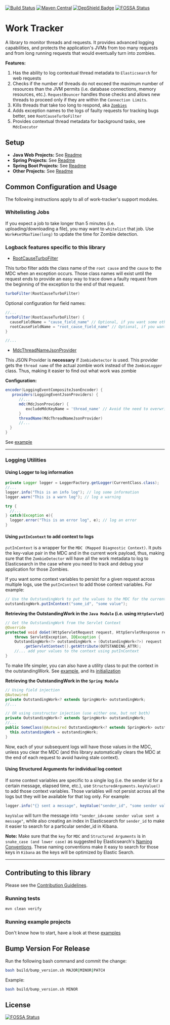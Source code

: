 [![Build Status](https://travis-ci.org/JohnDeere/work-tracker.svg?branch=master)](https://travis-ci.org/JohnDeere/work-tracker)
[![Maven Central](https://maven-badges.herokuapp.com/maven-central/com.deere.isg.work-tracker/work-tracker/badge.svg)](https://maven-badges.herokuapp.com/maven-central/com.deere.isg.work-tracker/work-tracker)
[![DepShield Badge](https://depshield.sonatype.org/badges/JohnDeere/work-tracker/depshield.svg)](https://depshield.github.io)
[![FOSSA Status](https://app.fossa.com/api/projects/git%2Bgithub.com%2Fjones2026%2Fwork-tracker.svg?type=shield)](https://app.fossa.com/projects/git%2Bgithub.com%2Fjones2026%2Fwork-tracker?ref=badge_shield)

# Work Tracker
A library to monitor threads and requests. It provides advanced logging capabilities, and protects the application's JVMs from too many requests and from long running requests that would eventually turn into zombies.

**Features:**
1. Has the ability to log contextual thread metadata to `Elasticsearch` for web requests
2. Checks if the number of threads do not exceed the maximum number of
resources than the JVM permits (i.e. database connections, memory resources, etc.). `RequestBouncer` handles those checks
and allows new threads to proceed only if they are within the `Connection Limits`.  
3. Kills threads that take too long to respond, aka [`Zombies`](doc/ZOMBIES.md)
4. Adds exception names to the logs of faulty requests for tracking bugs better, see `RootCauseTurboFilter`
5. Provides contextual thread metadata for background tasks, see `MdcExecutor`

## Setup
- **Java Web Projects:** See [Readme](./work-tracker-servlet)
- **Spring Projects:** See [Readme](./work-tracker-spring)
- **Spring Boot Projects:** See [Readme](./work-tracker-spring-boot)
- **Other Projects:** See [Readme](./work-tracker-core)

## Common Configuration and Usage
The following instructions apply to all of work-tracker's support modules.

### Whitelisting Jobs
If you expect a job to take longer than 5 minutes (i.e. uploading/downloading a file), you may want to `whitelist` that job. Use `Work#setMaxTime(long)` to update the time for Zombie detection.

### Logback features specific to this library
- [RootCauseTurboFilter](./work-tracker-core/src/main/java/com/deere/isg/worktracker/RootCauseTurboFilter.java)

This turbo filter adds the class name of the `root cause` and the `cause` to the MDC when an exception occurs. Those class names will exist until the request ends to provide an easy way to trace down a faulty request from the beginning of the exception to the end of that request.
```groovy
turboFilter(RootCauseTurboFilter)
```

Optional configuration for field names:
```groovy
//...
turboFilter(RootCauseTurboFilter) {
  causeFieldName = "cause_field_name" // Optional, if you want some other value for causeFieldName
  rootCauseFieldName = "root_cause_field_name" // Optional, if you want some other value for rootCauseFieldName
}

//...
```

- [MdcThreadNameJsonProvider](./work-tracker-core/src/main/java/com/deere/isg/worktracker/MdcThreadNameJsonProvider.java)

This JSON Provider is **necessary** if `ZombieDetector` is used. This provider gets the `thread name` of the actual zombie work instead of the `ZombieLogger` class. Thus, making it easier to find out what work was zombie

**Configuration:**
```groovy
encoder(LoggingEventCompositeJsonEncoder) {
   providers(LoggingEventJsonProviders) {
      //...
      mdc(MdcJsonProvider) {
         excludeMdcKeyName = 'thread_name' // Avoid the need to overwrite by threadName()
      }
      threadName(MdcThreadNameJsonProvider)
      //...
  }
}
```

See [example](./work-tracker-examples/java-example/src/main/resources/logback.groovy)

---

### Logging Utilities
#### Using Logger to log information
```java
private Logger logger = LoggerFactory.getLogger(CurrentClass.class);
//...
logger.info("This is an info log"); // log some information
logger.warn("This is a warn log"); // log a warning

try {
  //...
} catch(Exception e){
  logger.error("This is an error log", e); // log an error
}
```

#### Using `putInContext` to add context to logs
`putInContext` is a wrapper for the `MDC (Mapped Diagnostic Context)`. It puts the key-value pair in the MDC and in the current work payload, thus, making sure that the `ZombieDetector` will have all the work metadata to log to Elasticsearch in the case where you need to track and debug your application for those Zombies.

If you want some context variables to persist for a given request across multiple logs, use the `putInContext` to add those context variables. For example:
```java
// Use the OutstandingWork to put the values to the MDC for the current work
outstandingWork.putInContext("some_id", "some value");
```

**Retrieving the OutstandingWork in the `Java Module` (i.e. using `HttpServlet`)**
```java
// Get the OutstandingWork from the Servlet Context
@Override
protected void doGet(HttpServletRequest request, HttpServletResponse response)
    throws ServletException, IOException {
    OutstandingWork<?> outstandingWork = (OutstandingWork<?>) request
        .getServletContext().getAttribute(OUTSTANDING_ATTR);
    //... add your values to the context using putInContext
}
```

To make life simpler, you can also have a utility class to put the context in the outstandingWork. See [example](./work-tracker-examples/java-example/src/main/java/com/deere/example/MDC.java), and its [initialization](./work-tracker-examples/java-example/src/main/java/com/deere/example/WorkTrackerContextListener.java#)

**Retrieving the OutstandingWork in the `Spring Module`**
```java
// Using field injection
@Autowired
private OutstandingWork<? extends SpringWork> outstandingWork;
//...
```
```java
// OR using constructor injection (use either one, but not both)
private OutstandingWork<? extends SpringWork> outstandingWork;
//...
public SomeClass(@Autowired OutstandingWork<? extends SpringWork> outstandingWork) {
  this.outstandingWork = outstandingWork;
}
```

Now, each of your subsequent logs will have those values in the MDC, unless you clear the MDC (and this library automatically clears the MDC at the end of each request to avoid having stale context).

#### Using Structured Arguments for individual log context
If some context variables are specific to a single log (i.e. the sender id for a certain message, elapsed time, etc.), use `StructuredArguments.keyValue()` to add those context variables. Those variables will not persist across all the logs but they will be available for that log only. For example:
```java
logger.info("{} sent a message", keyValue("sender_id", "some sender value"));
```

`keyValue` will turn the message into `"sender_id=some sender value sent a message"`, while also creating an index in Elasticsearch for `sender_id` to make it easier to search for a particular sender_id in Kibana.

**Note:** Make sure that the `key` for `MDC` and `Structured Arguments` is in `snake_case (and lower case)` as suggested by Elasticsearch's [Naming Conventions](https://www.elastic.co/guide/en/beats/devguide/current/event-conventions.html). These naming conventions make it easy to search for those keys in `Kibana` as the keys will be optimized by Elastic Search.


---

## Contributing to this library
Please see the [Contribution Guidelines](./.github/CONTRIBUTING.md).

### Running tests
```bash
mvn clean verify
```

### Running example projects
Don't know how to start, have a look at these [examples](./work-tracker-examples)


## Bump Version For Release
Run the following bash command and commit the change:
```bash
bash build/bump_version.sh MAJOR|MINOR|PATCH
```   

Example:
```bash
bash build/bump_version.sh MINOR
```


## License
[![FOSSA Status](https://app.fossa.com/api/projects/git%2Bgithub.com%2Fjones2026%2Fwork-tracker.svg?type=large)](https://app.fossa.com/projects/git%2Bgithub.com%2Fjones2026%2Fwork-tracker?ref=badge_large)